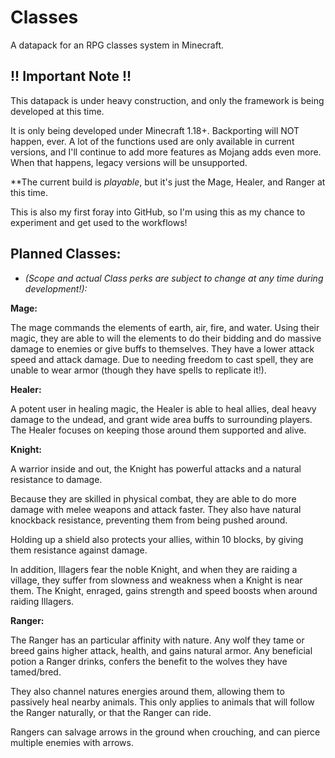 # Classes
A datapack for an RPG classes system in Minecraft.

## !! Important Note !!
This datapack is under heavy construction, and only the framework is being developed at this time.

It is only being developed under Minecraft 1.18+. Backporting will NOT happen, ever. A lot of the functions used are only available in current versions, and I'll continue to add more features as Mojang adds even more. When that happens, legacy versions will be unsupported.

**The current build is *playable*, but it's just the Mage, Healer, and Ranger at this time.

This is also my first foray into GitHub, so I'm using this as my chance to experiment and get used to the workflows!


## Planned Classes:
* *(Scope and actual Class perks are subject to change at any time during development!):*

**Mage:**

The mage commands the elements of earth, air, fire, and water. Using their magic, they are able to will the elements to do their bidding and do massive damage to enemies or give buffs to themselves. They have a lower attack speed and attack damage. Due to needing freedom to cast spell, they are unable to wear armor (though they have spells to replicate it!).


**Healer:**

A potent user in healing magic, the Healer is able to heal allies, deal heavy damage to the undead, and grant wide area buffs to surrounding players. The Healer focuses on keeping those around them supported and alive.


**Knight:**

A warrior inside and out, the Knight has powerful attacks and a natural resistance to damage.

Because they are skilled in physical combat, they are able to do more damage with melee weapons and attack faster. They also have natural knockback resistance, preventing them from being pushed around.

Holding up a shield also protects your allies, within 10 blocks, by giving them resistance against damage.

In addition, Illagers fear the noble Knight, and when they are raiding a village, they suffer from slowness and weakness when a Knight is near them. The Knight, enraged, gains strength and speed boosts when around raiding Illagers.


**Ranger:**

The Ranger has an particular affinity with nature. Any wolf they tame or breed gains higher attack, health, and gains natural armor. Any beneficial potion a Ranger drinks, confers the benefit to the wolves they have tamed/bred.

They also channel natures energies around them, allowing them to passively heal nearby animals. This only applies to animals that will follow the Ranger naturally, or that the Ranger can ride.

Rangers can salvage arrows in the ground when crouching, and can pierce multiple enemies with arrows.
